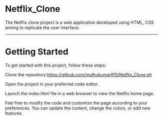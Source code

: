 # Netflix_Clone
The Netflix clone project is a web application developed using HTML, CSS aiming to replicate the user interface.
<hr>
<h1>Getting Started</h1>
To get started with this project, follow these steps:

Clone the repository:https://github.com/muthukumar915/Netflix_Clone.git

Open the project in your preferred code editor.

Launch the index.html file in a web browser to view the Netflix home page.

Feel free to modify the code and customize the page according to your preferences. You can update the content, change the colors, or add new features.
